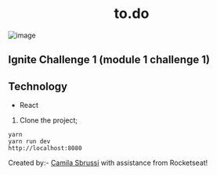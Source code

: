 <h1 align="center"> to.do </h1>


![image](https://user-images.githubusercontent.com/40186019/111051797-83d6f280-8434-11eb-9141-439449651739.png)

## Ignite Challenge 1 (module 1 challenge 1)



##  Technology
- React

1. Clone the project;

  ```
  yarn
  yarn run dev
  http://localhost:8080

  ``` 

Created by:- [Camila Sbrussi](https://github.com/camisbrussi/) with assistance from Rocketseat!
